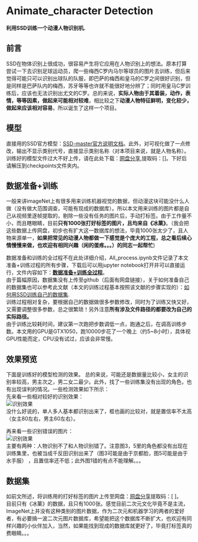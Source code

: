 # Animate_character Detection
 **利用SSD训练一个动漫人物识别机.**

## 前言
  SSD在物体识别上很成功，很容易产生将它应用在人物识别上的想法。原本打算尝试一下去识别足球运动员，爬一些梅西C罗内马尔等球员的图片去训练，但后来觉得可能只可以识别出球队的队服，即巴萨的梅西和皇马的C罗之间很好识别，但是同样是巴萨队内的梅西，苏牙等等也许就不能很好地分辨了；同时用皇马C罗训练后，应该也无法识别出尤文的C罗。总的来说，**实际人物由于其着装，动作，表情，等等因素，做起来可能相对较难**，相比较之下**动漫人物特征鲜明，变化较少，做起来应该相对容易**，所以诞生了这样一个项目。  

## 模型
  直接用的SSD官方模型：[SSD-master官方说明文档](https://github.com/balancap/SSD-Tensorflow)。此外，对可视化做了一点修改，输出不显示类别代号，直接显示类别名称（对本项目来说，就是人物名称）。    
  训练好的模型文件过大不好上传，请在此处下载：[网盘分享](),提取码：[]。下好后请解压到checkpoints文件夹内。
  
## 数据准备+训练
  一般来讲imageNet上有很多用来训练机器视觉的数据，但动漫这块可能没什么人做（没有做大范围调查，可能有现成的数据库）。所以本文用来训练的图片都是自己从视频里逐帧提取的，剔除一些没有任务的图片后，手动打标签。由于工作量不小，而且瞎眼睛，目前**只有1000张打好标签的图片，且均来自《冰菓》**。（我会把这些数据上传网盘，初步也有扩大这一数据库的想法，毕竟1000张太少了，且人物来源单一，**如果把常见的动漫人物都做一下感觉是个庞大的工程，总之看后续心情慢慢来做，也欢迎有相同兴趣（闲的蛋疼。。。）的同志一起帮忙**)     
 
 数据准备和训练的全过程不在此处详细介绍，All_process.ipynb文件记录了本文准备+训练过程的所有步骤，下载后可以用jupyter notebook打开并可以直接运行，文件内容如下：[**数据准备+训练全过程**](https://github.com/Threebody-Fan/animate-character-detection/blob/master/All_process.ipynb)。    
由于篇幅原因，数据集没有上传至github（后面有网盘链接），关于如何准备自己的数据集也可以参考此文献（本文的训练过程基本按照该文献的步骤实现的）：[如何用SSD训练自己的数据集](https://blog.csdn.net/weixin_39881922/article/details/80569803).  
训练过程相对复杂，要根据自己的数据做很多参数修改，同时为了训练又快又好，又需要调整很多参数，总之很繁琐！另外注意**所有涉及文件路径的都要改为自己的实际路径。**  
由于训练比较耗时间，建议第一次跑把步数调低一点，跑通之后，在调高训练步数。本文用的GPU是GTX1050，跑10000步花了一个晚上（约5~8小时），具体视GPU性能而定，CPU没有试过，应该会非常慢。

## 效果预览
下面是训练好的模型检测的效果。
总的来说，可能还是数据量比较小，女主的识别率较高，男主次之，男二女二最少。此外，找了一些训练集没有出现的角色，也有出现误判的情况。一些检测效果如下所示：  
先来看一些相对较好的识别效果：  
![识别效果](https://github.com/Threebody-Fan/animate-character-detection/blob/master/img1.bmp)  
没什么好说的，单人多人基本都识别出来了，框也画的比较对，就是置信率不太高（女主80左右，男主60左右）。     
  
  
  
 再来看一些识别错误的图片：  
![识别效果](https://github.com/Threebody-Fan/animate-character-detection/blob/master/img2.bmp)   
主要有两种：人物识别不了和人物识别错了。注意图3，5里的角色都没有出现在训练集里，也被当成千反田识别出来了（图3可能是由于京都脸，图5可能是由于水手服）
，且置信率还不低；此外图1错的有点不能理解。。。
## 数据集
如前文所述，将训练用的打好标签的图片上传至网盘：[网盘分享]()提取码：[     ]。  
目前只有《冰菓》的数据，且只有1000张。感觉目前二次元文化毕竟不是主流，ImageNet上并没有这种类别的图片数据，作为二次元和机器学习的两者的爱好者，有必要搞一波二次元图片数据库，希望能把这个数据库不断扩大，也欢迎有同样兴趣的小伙伴加入，当然，如果能找到现成的数据库就更好了，毕竟打标签真的费眼睛。。。
